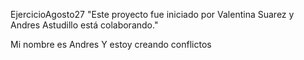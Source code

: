 EjercicioAgosto27
"Este proyecto fue iniciado por Valentina Suarez y Andres Astudillo está colaborando." 

Mi nombre es Andres Y estoy creando conflictos